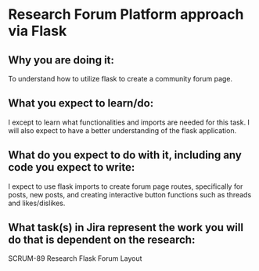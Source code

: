 # Research Forum Platform approach via Flask

## Why you are doing it:
To understand how to utilize flask to create a community forum page.

## What you expect to learn/do:
I except to learn what functionalities and imports are needed for this task. I will also expect to have a better understanding of the flask application.

## What do you expect to do with it, including any code you expect to write:
I expect to use flask imports to create forum page routes, specifically for posts, new posts, and creating interactive button functions such as threads and likes/dislikes.

## What task(s) in Jira represent the work you will do that is dependent on the research:
SCRUM-89 Research Flask Forum Layout